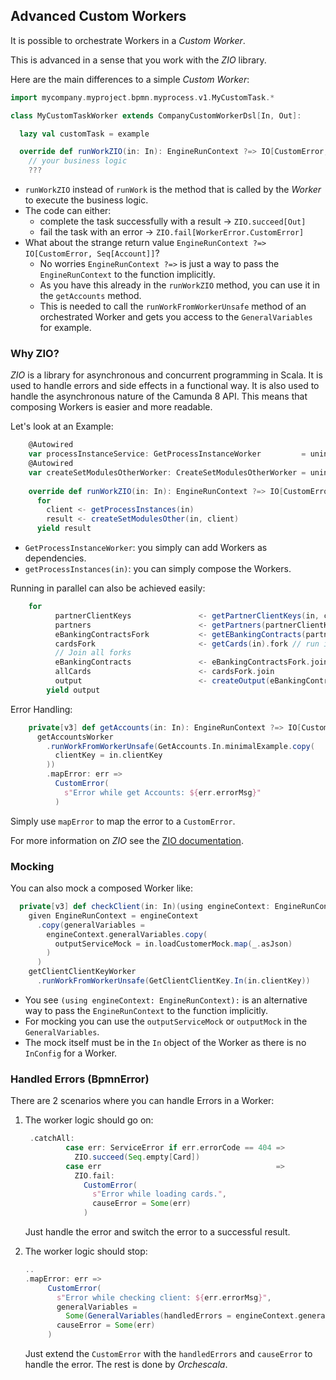 ## Advanced Custom Workers

It is possible to orchestrate Workers in a _Custom Worker_.

This is advanced in a sense that you work with the _ZIO_ library.

Here are the main differences to a simple _Custom Worker_:

```scala
import mycompany.myproject.bpmn.myprocess.v1.MyCustomTask.*

class MyCustomTaskWorker extends CompanyCustomWorkerDsl[In, Out]:

  lazy val customTask = example

  override def runWorkZIO(in: In): EngineRunContext ?=> IO[CustomError, Out] =
    // your business logic
    ???
```
- `runWorkZIO` instead of `runWork` is the method that is called by the _Worker_ to execute the business logic.
- The code can either:
    - complete the task successfully with a result -> `ZIO.succeed[Out]`
    - fail the task with an error -> `ZIO.fail[WorkerError.CustomError]`
- What about the strange return value `EngineRunContext ?=> IO[CustomError, Seq[Account]]`?
    - No worries `EngineRunContext ?=>` is just a way to pass the `EngineRunContext` to the function implicitly.
    - As you have this already in the `runWorkZIO` method, you can use it in the `getAccounts` method.
    - This is needed to call the `runWorkFromWorkerUnsafe` method of an orchestrated Worker
      and gets you access to the `GeneralVariables` for example.

### Why ZIO?
_ZIO_ is a library for asynchronous and concurrent programming in Scala.
It is used to handle errors and side effects in a functional way.
It is also used to handle the asynchronous nature of the Camunda 8 API.
This means that composing Workers is easier and more readable.

Let's look at an Example:

```scala
    @Autowired
    var processInstanceService: GetProcessInstanceWorker         = uninitialized
    @Autowired
    var createSetModulesOtherWorker: CreateSetModulesOtherWorker = uninitialized
    
    override def runWorkZIO(in: In): EngineRunContext ?=> IO[CustomError, Out] =
      for
        client <- getProcessInstances(in)
        result <- createSetModulesOther(in, client)
      yield result
```
- `GetProcessInstanceWorker`: you simply can add Workers as dependencies.
- `getProcessInstances(in)`: you can simply compose the Workers.

Running in parallel can also be achieved easily:
```scala
    for
          partnerClientKeys               <- getPartnerClientKeys(in, client)
          partners                        <- getPartners(partnerClientKeys) // wait for the above result
          eBankingContractsFork           <- getEBankingContracts(partners).fork // run in parallel
          cardsFork                       <- getCards(in).fork // run in parallel
          // Join all forks
          eBankingContracts               <- eBankingContractsFork.join 
          allCards                        <- cardsFork.join
          output                          <- createOutput(eBankingContracts, allCards)
        yield output
```

Error Handling:

```scala
    private[v3] def getAccounts(in: In): EngineRunContext ?=> IO[CustomError, Seq[Account]] =
      getAccountsWorker
        .runWorkFromWorkerUnsafe(GetAccounts.In.minimalExample.copy(
          clientKey = in.clientKey
        ))
        .mapError: err =>
          CustomError(
            s"Error while get Accounts: ${err.errorMsg}"
          )
```
Simply use `mapError` to map the error to a `CustomError`.

For more information on _ZIO_ see the [ZIO documentation](https://zio.dev/).

### Mocking
You can also mock a composed Worker like:

```scala
  private[v3] def checkClient(in: In)(using engineContext: EngineRunContext): IO[CustomError, GetClientClientKey.Out] =
    given EngineRunContext = engineContext
      .copy(generalVariables =
        engineContext.generalVariables.copy(
          outputServiceMock = in.loadCustomerMock.map(_.asJson)
        )
      )
    getClientClientKeyWorker
      .runWorkFromWorkerUnsafe(GetClientClientKey.In(in.clientKey))
```
- You see `(using engineContext: EngineRunContext):` is an alternative way to pass the `EngineRunContext` to the function implicitly.
- For mocking you can use the `outputServiceMock` or `outputMock` in the `GeneralVariables`.
- The mock itself must be in the `In` object of the Worker as there is no `InConfig` for a Worker.

### Handled Errors (BpmnError)

There are 2 scenarios where you can handle Errors in a Worker:
1. The worker logic should go on:
   ```scala
    .catchAll:
            case err: ServiceError if err.errorCode == 404 =>
              ZIO.succeed(Seq.empty[Card])
            case err                                       =>
              ZIO.fail:
                CustomError(
                  s"Error while loading cards.",
                  causeError = Some(err)
                )
    ```
   Just handle the error and switch the error to a successful result.

2. The worker logic should stop:
   ```scala
   ..
   .mapError: err =>
        CustomError(
          s"Error while checking client: ${err.errorMsg}",
          generalVariables =
            Some(GeneralVariables(handledErrors = engineContext.generalVariables.handledErrors)),
          causeError = Some(err)
        )
   ```
   Just extend the `CustomError` with the `handledErrors` and `causeError` to handle the error.
   The rest is done by _Orchescala_. 
